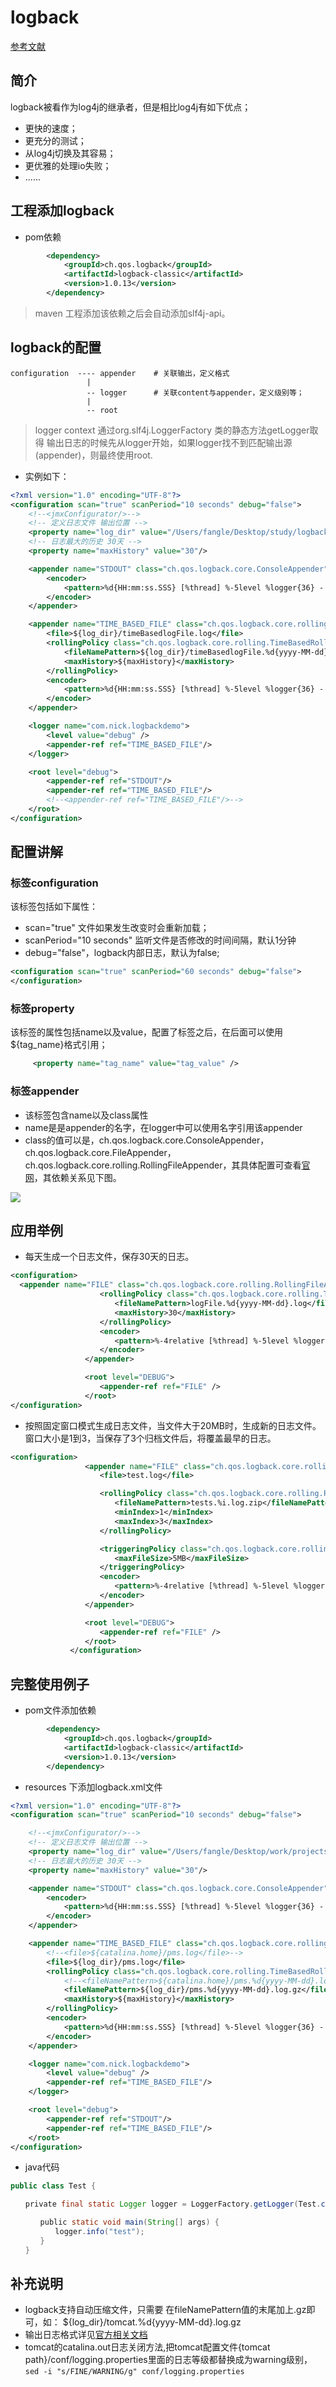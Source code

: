 # logback 

[参考文献](https://logback.qos.ch/)

## 简介

logback被看作为log4j的继承者，但是相比log4j有如下优点；

* 更快的速度；
* 更充分的测试；
* 从log4j切换及其容易；
* 更优雅的处理io失败；
* ......


## 工程添加logback 

* pom依赖

```xml
        <dependency>
            <groupId>ch.qos.logback</groupId>
            <artifactId>logback-classic</artifactId>
            <version>1.0.13</version>
        </dependency>
```

> maven 工程添加该依赖之后会自动添加slf4j-api。


## logback的配置

```
configuration  ---- appender    # 关联输出，定义格式
                 | 
                 -- logger      # 关联content与appender，定义级别等；
                 |
                 -- root
```

> logger context 通过org.slf4j.LoggerFactory 类的静态方法getLogger取得
> 输出日志的时候先从logger开始，如果logger找不到匹配输出源(appender)，则最终使用root.

*  实例如下：

```xml
<?xml version="1.0" encoding="UTF-8"?>
<configuration scan="true" scanPeriod="10 seconds" debug="false">
    <!--<jmxConfigurator/>-->
    <!-- 定义日志文件 输出位置 -->
    <property name="log_dir" value="/Users/fangle/Desktop/study/logbackdemo/logs"/>
    <!-- 日志最大的历史 30天 -->
    <property name="maxHistory" value="30"/>

    <appender name="STDOUT" class="ch.qos.logback.core.ConsoleAppender">
        <encoder>
            <pattern>%d{HH:mm:ss.SSS} [%thread] %-5level %logger{36} - %msg%n</pattern>
        </encoder>
    </appender>

    <appender name="TIME_BASED_FILE" class="ch.qos.logback.core.rolling.RollingFileAppender">
        <file>${log_dir}/timeBasedlogFile.log</file>
        <rollingPolicy class="ch.qos.logback.core.rolling.TimeBasedRollingPolicy">
            <fileNamePattern>${log_dir}/timeBasedlogFile.%d{yyyy-MM-dd}.log</fileNamePattern>
            <maxHistory>${maxHistory}</maxHistory>
        </rollingPolicy>
        <encoder>
            <pattern>%d{HH:mm:ss.SSS} [%thread] %-5level %logger{36} - %msg%n</pattern>
        </encoder>
    </appender>

    <logger name="com.nick.logbackdemo">
        <level value="debug" />
        <appender-ref ref="TIME_BASED_FILE"/>
    </logger>

    <root level="debug">
        <appender-ref ref="STDOUT"/>
        <appender-ref ref="TIME_BASED_FILE"/>
        <!--<appender-ref ref="TIME_BASED_FILE"/>-->
    </root>
</configuration>
```

## 配置讲解

### 标签configuration 

该标签包括如下属性：

* scan="true" 文件如果发生改变时会重新加载；
* scanPeriod="10 seconds" 监听文件是否修改的时间间隔，默认1分钟
* debug="false"，logback内部日志，默认为false;

```xml
<configuration scan="true" scanPeriod="60 seconds" debug="false"> 
</configuration>　
```
### 标签property

该标签的属性包括name以及value，配置了标签之后，在后面可以使用${tag_name}格式引用；

```xml
　　　<property name="tag_name" value="tag_value" /> 
```

### 标签appender

* 该标签包含name以及class属性
* name是是appender的名字，在logger中可以使用名字引用该appender
* class的值可以是，ch.qos.logback.core.ConsoleAppender，ch.qos.logback.core.FileAppender，ch.qos.logback.core.rolling.RollingFileAppender，其具体配置可查看[官网](https://logback.qos.ch/manual/appenders.html)，其依赖关系见下图。


![](./assets/2018-12-31-11-35-22.png)



## 应用举例

* 每天生成一个日志文件，保存30天的日志。

```xml
<configuration> 
  <appender name="FILE" class="ch.qos.logback.core.rolling.RollingFileAppender"> 
　　　　　　　　　　　　<rollingPolicy class="ch.qos.logback.core.rolling.TimeBasedRollingPolicy"> 
　　　　　　　　　　　　　　<fileNamePattern>logFile.%d{yyyy-MM-dd}.log</fileNamePattern> 
　　　　　　　　　　　　　　<maxHistory>30</maxHistory> 
　　　　　　　　　　　　</rollingPolicy> 
　　　　　　　　　　　　<encoder> 
　　　　　　　　　　　　　　<pattern>%-4relative [%thread] %-5level %logger{35} - %msg%n</pattern> 
　　　　　　　　　　　　</encoder> 
　　　　　　　　　　</appender> 

　　　　　　　　　　<root level="DEBUG"> 
　　　　　　　　　　　　<appender-ref ref="FILE" /> 
　　　　　　　　　　</root> 
</configuration>
```

* 按照固定窗口模式生成日志文件，当文件大于20MB时，生成新的日志文件。窗口大小是1到3，当保存了3个归档文件后，将覆盖最早的日志。

```xml
<configuration> 
　　　　　　　　　　<appender name="FILE" class="ch.qos.logback.core.rolling.RollingFileAppender"> 
　　　　　　　　　　　　<file>test.log</file> 

　　　　　　　　　　　　<rollingPolicy class="ch.qos.logback.core.rolling.FixedWindowRollingPolicy"> 
　　　　　　　　　　　　　　<fileNamePattern>tests.%i.log.zip</fileNamePattern> 
　　　　　　　　　　　　　　<minIndex>1</minIndex> 
　　　　　　　　　　　　　　<maxIndex>3</maxIndex> 
　　　　　　　　　　　　</rollingPolicy> 

　　　　　　　　　　　　<triggeringPolicy class="ch.qos.logback.core.rolling.SizeBasedTriggeringPolicy"> 
　　　　　　　　　　　　　　<maxFileSize>5MB</maxFileSize> 
　　　　　　　　　　　　</triggeringPolicy> 
　　　　　　　　　　　　<encoder> 
　　　　　　　　　　　　　　<pattern>%-4relative [%thread] %-5level %logger{35} - %msg%n</pattern> 
　　　　　　　　　　　　</encoder> 
　　　　　　　　　　</appender> 

　　　　　　　　　　<root level="DEBUG"> 
　　　　　　　　　　　　<appender-ref ref="FILE" /> 
　　　　　　　　　　</root> 
　　　　　　　　</configuration>
```



## 完整使用例子

* pom文件添加依赖

```xml
        <dependency>
            <groupId>ch.qos.logback</groupId>
            <artifactId>logback-classic</artifactId>
            <version>1.0.13</version>
        </dependency>
```

*  resources 下添加logback.xml文件   

```xml
<?xml version="1.0" encoding="UTF-8"?>
<configuration scan="true" scanPeriod="10 seconds" debug="false">

    <!--<jmxConfigurator/>-->
    <!-- 定义日志文件 输出位置 -->
    <property name="log_dir" value="/Users/fangle/Desktop/work/projects/URPCSF0009.0/logs"/>
    <!-- 日志最大的历史 30天 -->
    <property name="maxHistory" value="30"/>

    <appender name="STDOUT" class="ch.qos.logback.core.ConsoleAppender">
        <encoder>
            <pattern>%d{HH:mm:ss.SSS} [%thread] %-5level %logger{36} - %msg%n</pattern>
        </encoder>
    </appender>

    <appender name="TIME_BASED_FILE" class="ch.qos.logback.core.rolling.RollingFileAppender">
        <!--<file>${catalina.home}/pms.log</file>-->
        <file>${log_dir}/pms.log</file>
        <rollingPolicy class="ch.qos.logback.core.rolling.TimeBasedRollingPolicy">
            <!--<fileNamePattern>${catalina.home}/pms.%d{yyyy-MM-dd}.log.gz</fileNamePattern>-->
            <fileNamePattern>${log_dir}/pms.%d{yyyy-MM-dd}.log.gz</fileNamePattern>
            <maxHistory>${maxHistory}</maxHistory>
        </rollingPolicy>
        <encoder>
            <pattern>%d{HH:mm:ss.SSS} [%thread] %-5level %logger{36} - %msg%n</pattern>
        </encoder>
    </appender>

    <logger name="com.nick.logbackdemo">
        <level value="debug" />
        <appender-ref ref="TIME_BASED_FILE"/>
    </logger>

    <root level="debug">
        <appender-ref ref="STDOUT"/>
        <appender-ref ref="TIME_BASED_FILE"/>
    </root>
</configuration>
```


* java代码

```java
public class Test {

　　private final static Logger logger = LoggerFactory.getLogger(Test.class);

　　　　public static void main(String[] args) {
　　　　　　logger.info("test");
　　　　}
　　}
```


## 补充说明

* logback支持自动压缩文件，只需要 在fileNamePattern值的末尾加上.gz即可，如： ${log_dir}/tomcat.%d{yyyy-MM-dd}.log.gz
* 输出日志格式详见[官方相关文档](https://logback.qos.ch/manual/layouts.html)
* tomcat的catalina.out日志关闭方法,把tomcat配置文件{tomcat path}/conf/logging.properties里面的日志等级都替换成为warning级别，``sed -i "s/FINE/WARNING/g" conf/logging.properties ``
